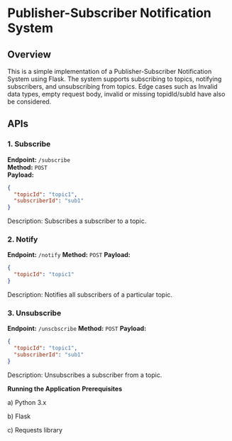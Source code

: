 # Publisher-Subscriber Notification System

## Overview
This is a simple implementation of a Publisher-Subscriber Notification System using Flask. The system supports subscribing to topics, notifying subscribers, and unsubscribing from topics.
Edge cases such as Invalid data types, empty request body, invalid or missing topidId/subId have also be considered. 

## APIs

### 1. Subscribe
**Endpoint:** `/subscribe`  
**Method:** `POST`  
**Payload:**
```json
{
  "topicId": "topic1",
  "subscriberId": "sub1"
}
```
Description: Subscribes a subscriber to a topic.


### 2. Notify
**Endpoint:** `/notify`
**Method:** `POST`
**Payload:**
```json
{
  "topicId": "topic1"
}
```
Description: Notifies all subscribers of a particular topic.


### 3. Unsubscribe
**Endpoint:** `/unscbscribe`
**Method:** `POST`
**Payload:**
```json
{
  "topicId": "topic1",
  "subscriberId": "sub1"
}
```
Description: Unsubscribes a subscriber from a topic.


**Running the Application**
**Prerequisites**

a) Python 3.x

b) Flask

c) Requests library
